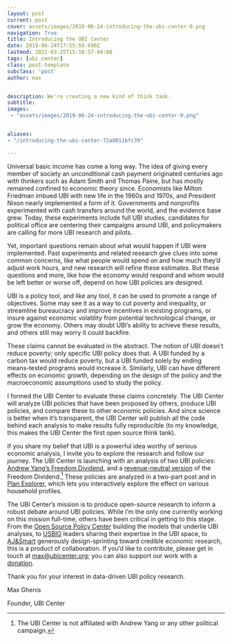 ```yaml
---
layout: post
current: post
cover: assets/images/2019-06-24-introducing-the-ubi-center-0.png 
navigation: True
title: Introducing the UBI Center
date: 2019-06-24T17:55:59.690Z
lastmod: 2021-03-25T15:18:57-04:00
tags: [ubi center]
class: post-template
subclass: 'post'
author: max


description: We're creating a new kind of think tank.
subtitle: 
images:
 - "assets/images/2019-06-24-introducing-the-ubi-center-0.png"


aliases:
- "/introducing-the-ubi-center-72a8011bfc39"

---
```


Universal basic income has come a long way. The idea of giving every member of society an unconditional cash payment originated centuries ago with thinkers such as Adam Smith and Thomas Paine, but has mostly remained confined to economic theory since. Economists like Milton Friedman imbued UBI with new life in the 1960s and 1970s, and President Nixon nearly implemented a form of it. Governments and nonprofits experimented with cash transfers around the world, and the evidence base grew. Today, these experiments include full UBI studies, candidates for political office are centering their campaigns around UBI, and policymakers are calling for more UBI research and pilots.

Yet, important questions remain about what would happen if UBI were implemented. Past experiments and related research give clues into some common concerns, like what people would spend on and how much they’d adjust work hours, and new research will refine these estimates. But these questions and more, like how the economy would respond and whom would be left better or worse off, depend on how UBI policies are designed.

UBI is a policy tool, and like any tool, it can be used to promote a range of objectives. Some may see it as a way to cut poverty and inequality, or streamline bureaucracy and improve incentives in existing programs, or insure against economic volatility from potential technological change, or grow the economy. Others may doubt UBI’s ability to achieve these results, and others still may worry it could backfire.

These claims cannot be evaluated in the abstract. The notion of UBI doesn’t reduce poverty; only specific UBI policy does that. A UBI funded by a carbon tax would reduce poverty, but a UBI funded solely by ending means-tested programs would increase it. Similarly, UBI can have different effects on economic growth, depending on the design of the policy and the macroeconomic assumptions used to study the policy.

I formed the UBI Center to evaluate these claims concretely. The UBI Center will analyze UBI policies that have been proposed by others, produce UBI policies, and compare these to other economic policies. And since science is better when it’s transparent, the UBI Center will publish all the code behind each analysis to make results fully reproducible (to my knowledge, this makes the UBI Center the first open source think tank).

If you share my belief that UBI is a powerful idea worthy of serious economic analysis, I invite you to explore the research and follow our journey. The UBI Center is launching with an analysis of two UBI policies: [Andrew Yang’s Freedom Dividend](https://medium.com/ubicenter/distributional-analysis-of-andrew-yangs-freedom-dividend-d8dab818bf1b), and a [revenue-neutral version](https://medium.com/ubicenter/a-revenue-neutral-version-of-andrew-yangs-freedom-dividend-d7d517dbeeea?postPublishedType=initial) of the Freedom Dividend.[^affiliation] These policies are analyzed in a two-part post and in [Plan Explorer](http://plans.ubicenter.org), which lets you interactively explore the effect on various household profiles.

[^affiliation]: The UBI Center is not affiliated with Andrew Yang or any other political campaign.

The UBI Center’s mission is to produce open-source research to inform a robust debate around UBI policies. While I’m the only one currently working on this mission full-time, others have been critical in getting to this stage. From the [Open Source Policy Center](http://ospc.org) building the models that underlie UBI analyses, to [USBIG](http://usbig.net) leaders sharing their expertise in the UBI space, to [AJ&Smart](http://ajsmart.com) generously design-sprinting toward credible economic research, this is a product of collaboration. If you’d like to contribute, please get in touch at [max@ubicenter.org](mailto:max@ubicenter.org); you can also support our work with a [donation](http://donorbox.org/ubicenter).

Thank you for your interest in data-driven UBI policy research.

Max Ghenis

Founder, UBI Center
